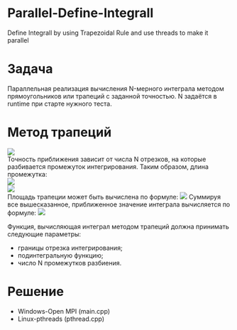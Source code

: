 # Parallel-Define-Integrall
Define Integrall by using Trapezoidal Rule and use threads to make it parallel
# Задача
Параллельная реализация вычисления N-мерного интеграла методом прямоугольников или трапеций с заданной точностью. N задаётся в runtime при старте нужного теста.

<h1>Метод трапеций</h1> 
<img src="https://s0.wp.com/latex.php?latex=I%3D%5Cint_0%5E%7B%5Cpi%2F2%7D+%5Cfrac%7B5%7D%7Be%5E%5Cpi-2%7D%5Cexp%282x%29%5Ccos%28x%29dx%3D1.0++&bg=%23ffffff&fg=%23383838&s=2"> <br>
Точность приближения зависит от числа N отрезков, на которые разбивается промежуток интегрирования. Таким образом, длина промежутка:
<br>
<img src="https://s0.wp.com/latex.php?latex=%5CDelta+x+%3D+%5Cfrac%7Bb-a%7D%7BN%7D++&bg=%23ffffff&fg=%23383838&s=2">
<br>
<img src="https://thoughtsoncpp.files.wordpress.com/2019/04/trapezoid-1.png">
<br>
Площадь трапеции может быть вычислена по формуле:
<img src="https://s0.wp.com/latex.php?latex=A%3D%5Cfrac%7Ba%2Bb%7D%7B2%7D%5Ccdot+h++&bg=%23ffffff&fg=%23383838&s=2">
Суммируя все вышесказанное, приближенное значение интеграла вычисляется по формуле:
<img src="https://s0.wp.com/latex.php?latex=%5Cwidetilde%7B+I+%7D+%3D+%5Csum_%7Bi%3D1%7D%5E%7BN%2B1%7D+%5Cfrac%7Bx_i-x_%7Bi%2B1%7D%7D%7B2%7D%28f%28x_i%29%2Bf%28x_%7Bi%2B1%7D%29%29++&bg=%23ffffff&fg=%23383838&s=2">

Функция, вычисляющая интеграл методом трапеций должна принимать следующие параметры:
<ul>
	<li>границы отрезка интегрирования;</li>
	<li>подинтегральную функцию;</li>
	<li>число N промежутков разбиения.</li>
</ul>

<h1>Решение</h1>
<ul>
	<li>Windows-Open MPI (main.cpp)</li>
	<li>Linux-pthreads (pthread.cpp)</li>
</ul>
